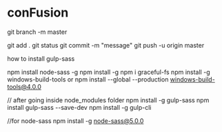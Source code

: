 # conFusion

git branch -m master

git add .
git status
git commit -m "message"
git push -u origin master


how to install gulp-sass

npm install node-sass -g
npm install -g
npm i graceful-fs
npm install -g windows-build-tools
or
npm install --global --production windows-build-tools@4.0.0

// after going inside node_modules folder
npm install -g gulp-sass
npm install gulp-sass --save-dev
npm install -g gulp-cli


//for node-sass
npm install -g node-sass@5.0.0
